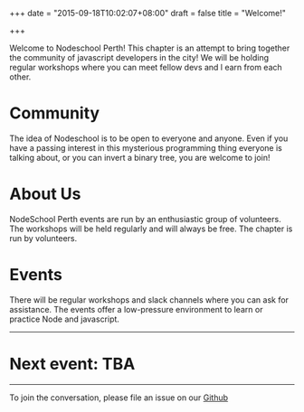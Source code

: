 +++
date = "2015-09-18T10:02:07+08:00"
draft = false
title = "Welcome!"

+++

Welcome to Nodeschool Perth! This chapter is an attempt to bring together the community of javascript developers in the city! We will be holding regular workshops where you can meet fellow devs and l    earn from each other.

# Community

The idea of Nodeschool is to be open to everyone and anyone. Even if you have a passing interest in this mysterious programming thing everyone is talking about, or you can invert a binary tree, you are welcome to join!

# About Us

NodeSchool Perth events are run by an enthusiastic group of volunteers. The workshops will be held regularly and will always be free. The chapter is run by volunteers.

# Events

There will be regular workshops and slack channels where you can ask for assistance. The events offer a low-pressure environment to learn or practice Node and javascript.

---

# Next event: TBA

---

To join the conversation, please file an issue on our [Github](https://github.com/nodeschool/perth)